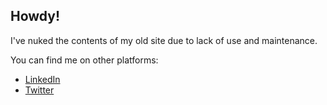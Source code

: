 ## Howdy!

I've nuked the contents of my old site due to lack of use and maintenance.

You can find me on other platforms:

- [LinkedIn](https://www.linkedin.com/in/mgoffin/)
- [Twitter](https://twitter.com/mjxg)
